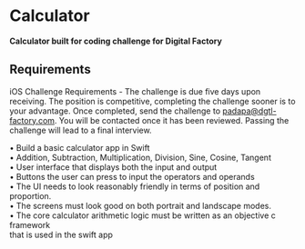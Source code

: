 # Calculator

**Calculator built for coding challenge for Digital Factory**

## Requirements

iOS Challenge Requirements - The challenge is due five days upon receiving. The position is competitive, completing the challenge sooner is to your advantage. Once completed, send the challenge to padapa@dgtl-factory.com. You will be contacted once it has been reviewed. Passing the challenge will lead to a final interview.


• Build a basic calculator app in Swift  
• Addition, Subtraction, Multiplication, Division, Sine, Cosine, Tangent  
• User interface that displays both the input and output  
• Buttons the user can press to input the operators and operands  
• The UI needs to look reasonably friendly in terms of position and proportion.  
• The screens must look good on both portrait and landscape modes.  
• The core calculator arithmetic logic must be written as an objective c framework  
that is used in the swift app

